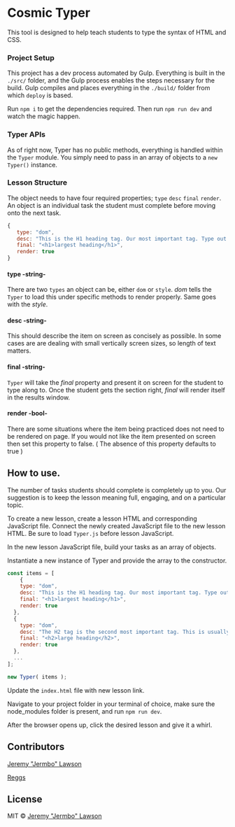 # Cosmic Typer

This tool is designed to help teach students to type the syntax of HTML and CSS.

### Project Setup

This project has a dev process automated by Gulp. Everything is built in the `./src/` folder, and the Gulp process enables the steps necessary for the build. Gulp compiles and places everything in the `./build/` folder from which `deploy` is based.


Run `npm i` to get the dependencies required. Then run `npm run dev` and watch the magic happen.

### Typer APIs

As of right now, Typer has no public methods, everything is handled within the `Typer` module. You simply need to pass in an array of objects to a `new Typer()` instance.

### Lesson Structure

The object needs to have four required properties; `type` `desc` `final` `render`. An object is an individual task the student must complete before moving onto the next task.

```JavaScript
{
   type: "dom",
   desc: "This is the H1 heading tag. Our most important tag. Type out the tag and the words in between.",
   final: "<h1>largest heading</h1>",
   render: true
}
```

#### type -string-

There are two `types` an object can be, either `dom` or `style`. _dom_ tells the `Typer` to load this under specific methods to render properly. Same goes with the _style_.

#### desc -string-

This should describe the item on screen as concisely as possible. In some cases are are dealing with small vertically screen sizes, so length of text matters.

#### final -string-

`Typer` will take the _final_ property and present it on screen for the student to type along to. Once the student gets the section right, _final_ will render itself in the results window.

#### render -bool-

There are some situations where the item being practiced does not need to be rendered on page. If you would not like the item presented on screen then set this property to false. ( The absence of this property defaults to true )

## How to use.

The number of tasks students should complete is completely up to you. Our suggestion is to keep the lesson meaning full, engaging, and on a particular topic.

To create a new lesson, create a lesson HTML and corresponding JavaScript file. Connect the newly created JavaScript file to the new lesson HTML. Be sure to load `Typer.js` before lesson JavaScript.

In the new lesson JavaScript file, build your tasks as an array of objects.

Instantiate a new instance of Typer and provide the array to the constructor.

```JavaScript
const items = [
    {
    type: "dom",
    desc: "This is the H1 heading tag. Our most important tag. Type out the tag and the words in between.",
    final: "<h1>largest heading</h1>",
    render: true
  },
  {
    type: "dom",
    desc: "The H2 tag is the second most important tag. This is usually the most commonly used heading tag. Remember to always close your tags with a forward slash '/' ",
    final: "<h2>large heading</h2>",
    render: true
  },
  ...
];

new Typer( items );
```

Update the `index.html` file with new lesson link.

Navigate to your project folder in your terminal of choice, make sure the node_modules folder is present, and run `npm run dev`.

After the browser opens up, click the desired lesson and give it a whirl.

## Contributors

[Jeremy "Jermbo" Lawson](https://github.com/jermbo)

[Reggs](https://github.com/reggs)

## License

MIT © [Jeremy "Jermbo" Lawson](https://github.com/jermbo)
